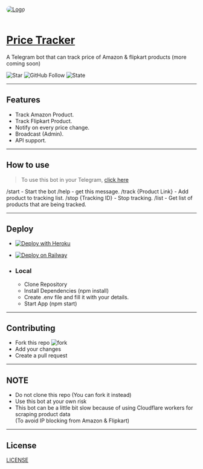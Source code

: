 <a href="https://t.me/AsPriceTrackerBot"> <img src="https://telegra.ph/file/081d452dd37708fb4777b.png" alt="Logo" style="border-radius:15px;"></a><br><br>

# [Price Tracker](https://t.me/AsPriceTrackerBot)

A Telegram bot that can track price of Amazon & flipkart products (more coming soon)

![Star](https://img.shields.io/github/stars/siddiquiaffan/price-tracker?label=Star&logo=Github)
![GitHub Follow](https://img.shields.io/github/followers/siddiquiaffan?label=Follow&logo=GitHub)
![State](https://img.shields.io/github/deployments/siddiquiaffan/price-tracker/github-pages?color=blue)

---

## Features

- Track Amazon Product.
- Track Flipkart Product.
- Notify on every price change.
- Broadcast (Admin).
- API support.

---

## How to use

> To use this bot in your Telegram, [click here](t.me/AsPriceTrackerBot)

/start - Start the bot
/help - get this message.
/track {Product Link} - Add product to tracking list.
/stop {Tracking ID} - Stop tracking.
/list - Get list of products that are being tracked.

---

## Deploy

- [![Deploy with Heroku](https://www.herokucdn.com/deploy/button.svg "Deploy with Heroku")](https://heroku.com/deploy?template=https://github.com/siddiquiaffan/price-tracker "Deploy with Heroku")

- [![Deploy on Railway](https://railway.app/button.svg "Deploy on Railway")](https://railway.app/new/template?template=https://github.com/siddiquiaffan/price-tracker&envs=ADMINS,BOT_TOKEN,DB_URL,WORKER_URL,API_KEY,LIMIT&ADMINSDesc=Telegarm+ids+of+admins+separated+by+space&BOT_TOKENDesc=Get+Your+Bot+Token+From+@BotFather.&DB_URLDesc=Create+A+Database+In+Mongodb+And+Get+URL.&WORKER_URLDesc=Paste+worker.js+code+in+Cloudfare+Worker+and+get+url.&API_KEYDesc=Any+secret+key+to+access+API&LIMITDesc=Limit+of+products+to+track+per+user. "Deploy on Railway")

- ### Local 
    
    - Clone Repository
    - Install Dependencies (npm install)
    - Create .env file and fill it with your details.
    - Start App (npm start)

---

## Contributing

- Fork this repo ![fork](https://img.shields.io/github/forks/siddiquiaffan/price-tracker?label=fork&logo=Github)
- Add your changes
- Create a pull request

---

## NOTE

- Do not clone this repo (You can fork it instead)
- Use this bot at your own risk
- This bot can be a little bit slow because of using Cloudflare workers for scraping product data <br> 
(To avoid IP blocking from Amazon & Flipkart)

---

## License

[LICENSE](https://github.com/siddiquiaffan/price-tracker/blob/main/LICENSE)